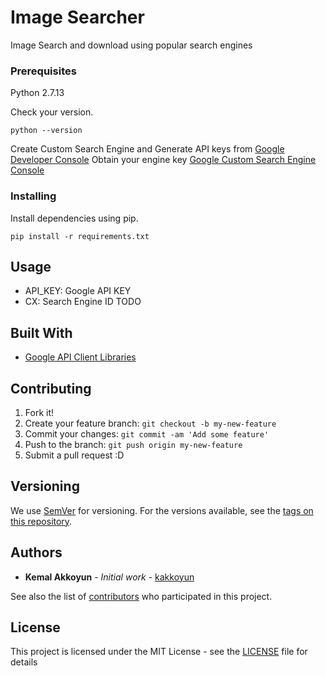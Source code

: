 # Image Searcher

Image Search and download using popular search engines

### Prerequisites

Python 2.7.13

Check your version.

```
python --version

```

Create Custom Search Engine and Generate API keys from [Google Developer Console](https://console.developers.google.com/apis/api/customsearch.googleapis.com/overview)
Obtain your engine key [Google Custom Search Engine Console](https://cse.google.com/cse/all)

### Installing

Install dependencies using pip.

```
pip install -r requirements.txt
```

## Usage

* API_KEY: Google API KEY
* CX: Search Engine ID
TODO

## Built With

* [Google API Client Libraries](https://developers.google.com/api-client-library/)

## Contributing

1. Fork it!
2. Create your feature branch: `git checkout -b my-new-feature`
3. Commit your changes: `git commit -am 'Add some feature'`
4. Push to the branch: `git push origin my-new-feature`
5. Submit a pull request :D

## Versioning

We use [SemVer](http://semver.org/) for versioning. For the versions available, see the [tags on this repository](https://github.com/kakkoyun/image_searcher/tags). 

## Authors

* **Kemal Akkoyun** - *Initial work* - [kakkoyun](https://github.com/kakkoyun)

See also the list of [contributors](https://github.com/kakkoyun/image_searcher/contributors) who participated in this project.

## License

This project is licensed under the MIT License - see the [LICENSE](LICENSE) file for details
